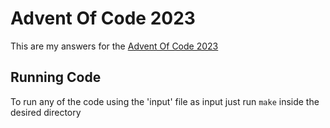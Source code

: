 # Advent Of Code 2023

This are my answers for the [Advent Of Code 2023](https://adventofcode.com/2023)

## Running Code

To run any of the code using the 'input' file as input just run `make` inside the desired directory
